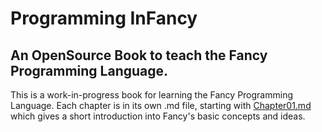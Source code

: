 # Programming InFancy #
## An OpenSource Book to teach the Fancy Programming Language. ##

This is a work-in-progress book for learning the Fancy Programming
Language.
Each chapter is in its own .md file, starting with [Chapter01.md][] which
gives a short introduction into Fancy's basic concepts and ideas.

  [Chapter01.md]: blob/master/Chapter01.md
